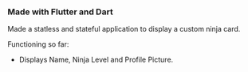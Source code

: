 ### Made with Flutter and Dart

Made a statless and stateful application to display a custom ninja card.

Functioning so far:
- Displays Name, Ninja Level and Profile Picture.
